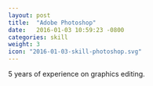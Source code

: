 ```yaml
---
layout: post
title:  "Adobe Photoshop"
date:   2016-01-03 10:59:23 -0800
categories: skill
weight: 3
icon: "2016-01-03-skill-photoshop.svg"
---
```


5 years of experience on graphics editing.
